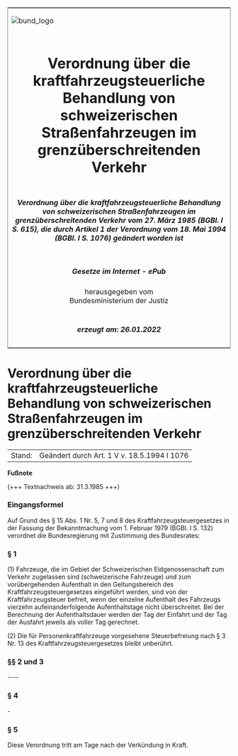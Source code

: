 <span id="DECKBLATT.html"></span>

<table border="0" frame="border" width="100%">

<tr valign="top">

<td align="left">

![bund\_logo](BfJ_2021_Web_de_de.gif)

</td>

<td align="right">

 

</td>

</tr>

<tr align="center" valign="middle">

<td colspan="2">

# Verordnung über die kraftfahrzeugsteuerliche Behandlung von schweizerischen Straßenfahrzeugen im grenzüberschreitenden Verkehr

</td>

</tr>

<tr align="center" valign="middle">

<td colspan="2">

##### Verordnung über die kraftfahrzeugsteuerliche Behandlung von schweizerischen Straßenfahrzeugen im grenzüberschreitenden Verkehr vom 27. März 1985 (BGBl. I S. 615), die durch Artikel 1 der Verordnung vom 18. Mai 1994 (BGBl. I S. 1076) geändert worden ist

</td>

</tr>

<tr align="center" valign="middle">

<td colspan="2">

  
  

##### Gesetze im Internet - ePub  
  
herausgegeben vom  
Bundesministerium der Justiz

</td>

</tr>

<tr align="center" valign="bottom">

<td colspan="2">

  
  

##### erzeugt am: 26.01.2022

</td>

</tr>

</table>

<span id="BJNR006150985.html"></span>

# Verordnung über die kraftfahrzeugsteuerliche Behandlung von schweizerischen Straßenfahrzeugen im grenzüberschreitenden Verkehr

<div>

<div class="jnhtml">

|        |                                             |
| ------ | ------------------------------------------- |
| Stand: | Geändert durch Art. 1 V v. 18.5.1994 I 1076 |

</div>

</div>

<div>

  
**Fußnote**

<div class="jnhtml">

<div>

<div class="jurAbsatz">

(+++ Textnachweis ab: 31.3.1985 +++)

</div>

</div>

</div>

</div>

<span id="BJNR006150985BJNE000100327.html"></span>

### Eingangsformel  

<div>

<div class="jnhtml">

<div>

<div class="jurAbsatz">

Auf Grund des § 15 Abs. 1 Nr. 5, 7 und 8 des Kraftfahrzeugsteuergesetzes
in der Fassung der Bekanntmachung vom 1. Februar 1979 (BGBl. I S. 132)
verordnet die Bundesregierung mit Zustimmung des Bundesrates:

</div>

</div>

</div>

</div>

<span id="BJNR006150985BJNE000200327.html"></span>

### § 1  

<div>

<div class="jnhtml">

<div>

<div class="jurAbsatz">

(1) Fahrzeuge, die im Gebiet der Schweizerischen Eidgenossenschaft zum
Verkehr zugelassen sind (schweizerische Fahrzeuge) und zum
vorübergehenden Aufenthalt in den Geltungsbereich des
Kraftfahrzeugsteuergesetzes eingeführt werden, sind von der
Kraftfahrzeugsteuer befreit, wenn der einzelne Aufenthalt des Fahrzeugs
vierzehn aufeinanderfolgende Aufenthaltstage nicht überschreitet. Bei
der Berechnung der Aufenthaltsdauer werden der Tag der Einfahrt und der
Tag der Ausfahrt jeweils als voller Tag gerechnet.

</div>

<div class="jurAbsatz">

(2) Die für Personenkraftfahrzeuge vorgesehene Steuerbefreiung nach § 3
Nr. 13 des Kraftfahrzeugsteuergesetzes bleibt unberührt.

</div>

</div>

</div>

</div>

<span id="BJNR006150985BJNE000301301.html"></span>

### §§ 2 und 3  
\----

<span id="BJNR006150985BJNE000501301.html"></span>

### § 4  

<div>

<div class="jnhtml">

<div>

<div class="jurAbsatz">

\-

</div>

</div>

</div>

</div>

<span id="BJNR006150985BJNE000600327.html"></span>

### § 5  

<div>

<div class="jnhtml">

<div>

<div class="jurAbsatz">

Diese Verordnung tritt am Tage nach der Verkündung in Kraft.

</div>

</div>

</div>

</div>
